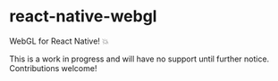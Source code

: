# react-native-webgl
WebGL for React Native! :boom:

This is a work in progress and will have no support until further notice. Contributions welcome!
